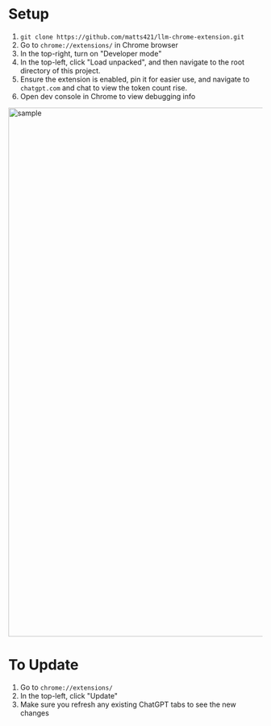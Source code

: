 # Setup

1. `git clone https://github.com/matts421/llm-chrome-extension.git`
2. Go to `chrome://extensions/` in Chrome browser
3. In the top-right, turn on "Developer mode"
4. In the top-left, click "Load unpacked", and then navigate to the root directory of this project.
5. Ensure the extension is enabled, pin it for easier use, and navigate to `chatgpt.com` and chat to view the token count rise.
6. Open dev console in Chrome to view debugging info

<img width="1614" height="1049" alt="sample" src="https://github.com/user-attachments/assets/f4c90360-0b2f-4fc4-86ca-ada9fbdff895" />

# To Update

1. Go to `chrome://extensions/`
2. In the top-left, click "Update"
3. Make sure you refresh any existing ChatGPT tabs to see the new changes
